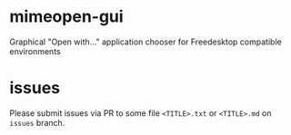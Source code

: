 # mimeopen-gui
Graphical "Open with..." application chooser for Freedesktop compatible environments

# issues
Please submit issues via PR to some file `<TITLE>.txt` or `<TITLE>.md` on `issues` branch.
